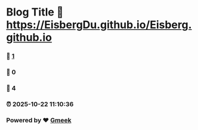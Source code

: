 # Blog Title :link: https://EisbergDu.github.io/Eisberg.github.io 
### :page_facing_up: [1](https://EisbergDu.github.io/Eisberg.github.io/tag.html) 
### :speech_balloon: 0 
### :hibiscus: 4 
### :alarm_clock: 2025-10-22 11:10:36 
### Powered by :heart: [Gmeek](https://github.com/Meekdai/Gmeek)

